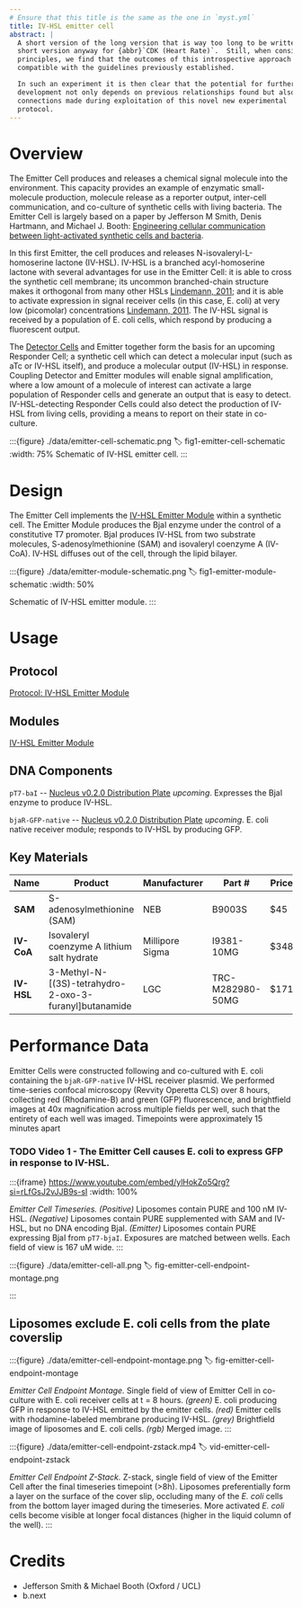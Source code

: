 ```yaml
---
# Ensure that this title is the same as the one in `myst.yml`
title: IV-HSL emitter cell
abstract: |
  A short version of the long version that is way too long to be written as a
  short version anyway for {abbr}`CDK (Heart Rate)`.  Still, when considering the facts from first
  principles, we find that the outcomes of this introspective approach is
  compatible with the guidelines previously established.

  In such an experiment it is then clear that the potential for further
  development not only depends on previous relationships found but also on
  connections made during exploitation of this novel new experimental
  protocol.
---
```


# Overview

The Emitter Cell produces and releases a chemical signal molecule into the environment. This capacity provides an example of enzymatic small-molecule production, molecule release as a reporter output,  inter-cell communication, and co-culture of synthetic cells with living bacteria. The Emitter Cell is largely based on a paper by Jefferson M Smith, Denis Hartmann, and Michael J. Booth: [Engineering cellular communication between light-activated synthetic cells and bacteria](https://doi.org/10.1038/s41589-023-01374-7).

In this first Emitter, the cell produces and releases N-isovaleryl-L-homoserine lactone (IV-HSL). IV-HSL is a branched acyl-homoserine lactone with several advantages for use in the Emitter Cell: it is able to cross the synthetic cell membrane; its uncommon branched-chain structure makes it orthogonal from many other HSLs [Lindemann, 2011](https://doi.org/10.1073/pnas.1114125108); and it is able to activate expression in signal receiver cells (in this case, E. coli) at very low (picomolar) concentrations [Lindemann, 2011](https://doi.org/10.1073/pnas.1114125108). The IV-HSL signal is received by a population of E. coli cells, which respond by producing a fluorescent output.

The [Detector Cells](https://nucleus.bnext.bio/detector-cells) and Emitter together form the basis for an upcoming Responder Cell; a synthetic cell which can detect a molecular input (such as aTc or IV-HSL itself), and produce a molecular output (IV-HSL) in response. Coupling Detector and Emitter modules will enable signal amplification, where a low amount of a molecule of interest can activate a large population of Responder cells and generate an output that is easy to detect. IV-HSL-detecting Responder Cells could also detect the production of IV-HSL from living cells, providing a means to report on their state in co-culture.

:::{figure} ./data/emitter-cell-schematic.png
:label: fig1-emitter-cell-schematic
:width: 75%
Schematic of IV-HSL emitter cell.
:::



# Design

The Emitter Cell implements the [IV-HSL Emitter Module](https://nucleus.bnext.bio/modules/iv-hsl-emitter-module) within a synthetic cell. The Emitter Module produces the BjaI enzyme under the control of a constitutive T7 promoter. BjaI produces IV-HSL from two substrate molecules, S-adenosylmethionine (SAM) and isovaleryl coenzyme A (IV-CoA). IV-HSL diffuses out of the cell, through the lipid bilayer.

:::{figure} ./data/emitter-module-schematic.png
:label: fig1-emitter-module-schematic
:width: 50%

Schematic of IV-HSL emitter module.
:::

# Usage

## Protocol

[Protocol: IV-HSL Emitter Module](https://nucleus.bnext.bio/emitter-cell/protocol-iv-hsl-emitter-module)

## Modules

[IV-HSL Emitter Module](https://nucleus.bnext.bio/modules/iv-hsl-emitter-module)

## DNA Components

`pT7-baI` -- [Nucleus v0.2.0 Distribution Plate](https://nucleus.bnext.bio/dna-distribution/nucleus-v020-distribution-plate) _upcoming_. Expresses the BjaI enzyme to produce IV-HSL.

`bjaR-GFP-native` -- [Nucleus v0.2.0 Distribution Plate](https://nucleus.bnext.bio/dna-distribution/nucleus-v020-distribution-plate) _upcoming_. E. coli native receiver module; responds to IV-HSL by producing GFP.

## Key Materials

| **Name** | **Product** | **Manufacturer** | **Part #** | **Price** | **Link** |
| --- | --- | --- | --- | --- | --- |
| **SAM** | S-adenosylmethionine (SAM) | NEB | B9003S | $45 | [[link](https://www.neb.com/en-us/products/b9003-s-adenosylmethionine-sam?srsltid=AfmBOoqDUA87yhYE4UrHnh7q8qMgLw8BGgGfFflrpBxYBfuL5juVceYZ)] |
| **IV-CoA** | Isovaleryl coenzyme A lithium salt hydrate | Millipore Sigma | I9381-10MG | $348 | [[link](https://www.sigmaaldrich.com/US/en/product/sigma/i9381)] |
| **IV-HSL** | 3-Methyl-N-[(3S)-tetrahydro-2-oxo-3-furanyl]butanamide | LGC | TRC-M282980-50MG | $171 | [[link](https://www.lgcstandards.com/US/en/p/TRC-M282980)] |

# Performance Data

Emitter Cells were constructed following  and co-cultured with E. coli containing the `bjaR-GFP-native` IV-HSL receiver plasmid. We performed time-series confocal microscopy (Revvity Operetta CLS) over 8 hours, collecting red (Rhodamine-B) and green (GFP) fluorescence, and brightfield images at 40x magnification across multiple fields per well, such that the entirety of each well was imaged. Timepoints were approximately 15 minutes apart

### TODO Video 1 - The Emitter Cell causes E. coli to express GFP in response to IV-HSL.

:::{iframe} https://www.youtube.com/embed/ylHokZo5Qrg?si=rLfGsJ2vJJB9s-sI
:width: 100%

*Emitter Cell Timeseries.* *(Positive)* Liposomes contain PURE and 100 nM IV-HSL. *(Negative)* Liposomes contain PURE supplemented with SAM and IV-HSL, but no DNA encoding BjaI. *(Emitter)* Liposomes contain PURE expressing BjaI from `pT7-bjaI`. Exposures are matched between wells. Each field of view is 167 uM wide.
:::

:::{figure} ./data/emitter-cell-all.png
:label: fig-emitter-cell-endpoint-montage.png

:::

## Liposomes exclude E. coli cells from the plate coverslip

:::{figure} ./data/emitter-cell-endpoint-montage.png
:label: fig-emitter-cell-endpoint-montage

*Emitter Cell Endpoint Montage.* Single field of view of Emitter Cell in co-culture with E. coli receiver cells at t = 8 hours. *(green)* E. coli producing GFP in response to IV-HSL emitted by the emitter cells. *(red)* Emitter cells with rhodamine-labeled membrane producing IV-HSL. *(grey)* Brightfield image of liposomes and E. coli cells. *(rgb)* Merged image.
:::

:::{figure} ./data/emitter-cell-endpoint-zstack.mp4
:label: vid-emitter-cell-endpoint-zstack

*Emitter Cell Endpoint Z-Stack.* Z-stack, single field of view of the Emitter Cell after the final timeseries timepoint (>8h). Liposomes preferentially form a layer on the surface of the cover slip, occluding many of the _E. coli_ cells from the bottom layer imaged during the timeseries. More activated _E. coli_ cells become visible at longer focal distances (higher in the liquid column of the well).
:::

# Credits

- Jefferson Smith & Michael Booth (Oxford / UCL)
- b.next
